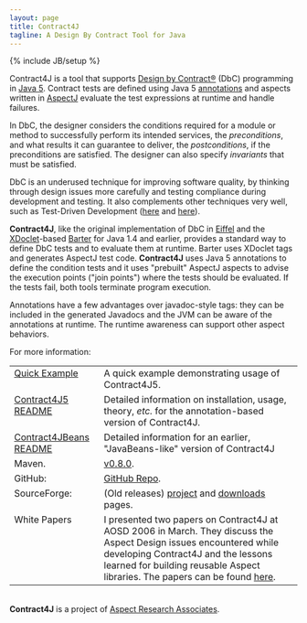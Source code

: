 ```yaml
---
layout: page
title: Contract4J
tagline: A Design By Contract Tool for Java
---
```

{% include JB/setup %}

<p><span class="keyword">Contract4J</span> is a tool that supports
<a href="http://archive.eiffel.com/doc/manuals/technology/contract/" target='eiffel'>Design 
by Contract&reg;</a> (DbC) programming in 
<a href="http://java.sun.com/j2se/1.5.0/index.jsp" target='java5'>Java 5</a>. Contract tests are defined using Java 5
<a href="http://java.sun.com/j2se/1.5.0/docs/guide/language/annotations.html" target='java5'>annotations</a>
and aspects written in <a href="http://www.eclipse.org/aspectj/" target='aspectj'>AspectJ</a>
evaluate the test expressions at runtime and handle failures. 
</p>
<p>
In DbC, the designer considers the conditions required for a module or method to 
successfully perform its intended services, the <i>preconditions</i>,
and what results it can guarantee to deliver, the <i>postconditions</i>, 
if the preconditions are satisfied. The designer can also specify <i>invariants</i>
that must be satisfied. 
</p>
<p>
DbC is an underused technique for improving software quality, by thinking 
through design issues more carefully and testing compliance during development
and testing. It also complements other techniques very well, such as  
Test-Driven Development (<a href="http://c2.com/cgi/wiki?TestDrivenProgramming" target='tdd1'>here</a>
and <a href="http://www.objectmentor.com/writeUps/TestDrivenDevelopment" target='tdd2'>here</a>).
</p>
<p>
<b>Contract4J</b>, like the original implementation of
DbC in <a 
href="http://archive.eiffel.com/doc/manuals/technology/contract/" target='eiffel'>Eiffel</a>
and the <a href="http://xdoclet.sourceforge.net/" target='xdoclet'>XDoclet</a>-based 
<a href="http://barter.sourceforge.net/" target='barter'>Barter</a> for Java 1.4 and earlier,
provides a standard way to define DbC tests and to evaluate them
at runtime. Barter uses XDoclet tags and generates
AspectJ test code. <b>Contract4J</b> uses Java 5 annotations to define the
condition tests and it uses "prebuilt" AspectJ aspects to advise the execution points ("join points") where the tests should be evaluated. If the tests fail, both tools terminate program execution.</p> 
<p>Annotations have a few advantages over javadoc-style tags: they can be
  included in the generated Javadocs and the JVM can be aware of the annotations at runtime. The runtime awareness can support other aspect behaviors.</p>
<p>
For more information: 
<center>
<table class="basic-table">
  <tr valign="top">
    <td><a alt="Quick Example" href="example">Quick Example</a></td>
    <td>A quick example demonstrating usage of Contract4J5.</td>
  </tr>
  <tr valign="top">
    <td><a alt="Contract4J5 README" href="c4j5">Contract4J5 README</a></td>
    <td>Detailed information on installation, usage, theory, <i>etc.</i>
    for the annotation-based version of Contract4J.</td>
  </tr>
  <tr valign="top">
    <td><a alt="Contract4JBeans README" href="c4jbeans">Contract4JBeans README</a></a></td>
    <td>Detailed information for an earlier, "JavaBeans-like" version of Contract4J</td>
  </tr>
  <tr valign="top">
    <td>Maven.</td>
    <td><a href="http://mvnrepository.com/artifact/org.contract4j5/contract4j5/0.8.0">v0.8.0</a>.</td>
  </tr>
  <tr valign="top">
    <td>GitHub:</td>
    <td><a href="https://github.com/deanwampler/Contract4J5/">GitHub Repo</a>.</td>
  </tr>
  <tr valign="top">
    <td>SourceForge:</td>
    <td>(Old releases) <a href="https://sourceforge.net/projects/contract4j/">project</a> and <a href="https://sourceforge.net/project/showfiles.php?group_id=130191">downloads</a> pages.</td>
  </tr>
  <tr valign="top">
    <td>White&nbsp;Papers</td>
    <td>I presented two papers on Contract4J at AOSD 2006 in March. They discuss the Aspect Design issues encountered while developing Contract4J and the lessons learned for building reusable Aspect libraries. The papers can be found <a href="/papers">here</a>.</td>
  </tr>
</table>
</center>
<br/>
<b>Contract4J</b> is a project of <a 
href="/aspectresearchassociates" target='ara'>Aspect Research Associates</a>.</p>

